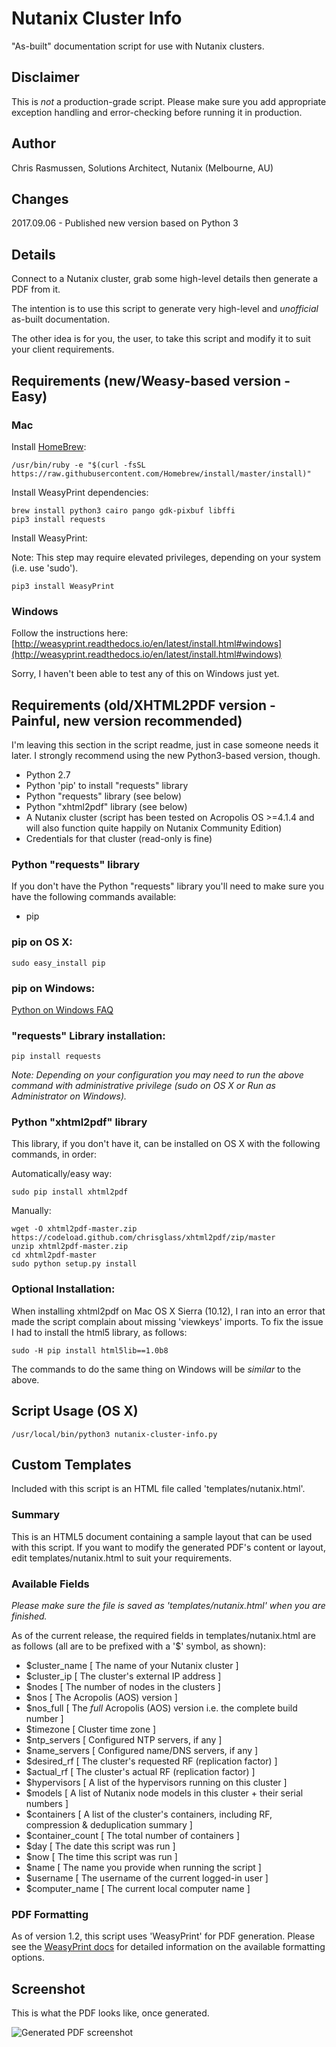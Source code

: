 # Nutanix Cluster Info

"As-built" documentation script for use with Nutanix clusters.

## Disclaimer

This is *not* a production-grade script.  Please make sure you add appropriate exception handling and error-checking before running it in production.

## Author

Chris Rasmussen, Solutions Architect, Nutanix (Melbourne, AU)

## Changes

2017.09.06 - Published new version based on Python 3

## Details

Connect to a Nutanix cluster, grab some high-level details then generate a PDF from it.

The intention is to use this script to generate very high-level and *unofficial* as-built documentation.

The other idea is for you, the user, to take this script and modify it to suit your client requirements.

## Requirements (new/Weasy-based version - Easy)

### Mac

Install [HomeBrew](https://brew.sh/):

```
/usr/bin/ruby -e "$(curl -fsSL https://raw.githubusercontent.com/Homebrew/install/master/install)"
```

Install WeasyPrint dependencies:

```
brew install python3 cairo pango gdk-pixbuf libffi
pip3 install requests
```

Install WeasyPrint:

Note: This step may require elevated privileges, depending on your system (i.e. use 'sudo').

```
pip3 install WeasyPrint
```

### Windows

Follow the instructions here: [http://weasyprint.readthedocs.io/en/latest/install.html#windows](http://weasyprint.readthedocs.io/en/latest/install.html#windows)

Sorry, I haven't been able to test any of this on Windows just yet.

## Requirements (old/XHTML2PDF version - Painful, new version recommended)

I'm leaving this section in the script readme, just in case someone needs it later.  I strongly recommend using the new Python3-based version, though.

-   Python 2.7
-   Python 'pip' to install "requests" library
-   Python "requests" library (see below)
-   Python "xhtml2pdf" library (see below)
-   A Nutanix cluster (script has been tested on Acropolis OS >=4.1.4 and will also function quite happily on Nutanix Community Edition)
-   Credentials for that cluster (read-only is fine)

### Python "requests" library

If you don't have the Python "requests" library you'll need to make sure you have the following commands available:

-   pip

### pip on OS X:

```
sudo easy_install pip
```

### pip on Windows:

[Python on Windows FAQ](https://docs.python.org/2/faq/windows.html)

### "requests" Library installation:

```
pip install requests
```

_Note: Depending on your configuration you may need to run the above command with administrative privilege (sudo on OS X or Run as Administrator on Windows)._

### Python "xhtml2pdf" library

This library, if you don't have it, can be installed on OS X with the following commands, in order:

Automatically/easy way:

```
sudo pip install xhtml2pdf
```

Manually:

```
wget -O xhtml2pdf-master.zip https://codeload.github.com/chrisglass/xhtml2pdf/zip/master
unzip xhtml2pdf-master.zip
cd xhtml2pdf-master
sudo python setup.py install
```

### Optional Installation:

When installing xhtml2pdf on Mac OS X Sierra (10.12), I ran into an error that made the script complain about missing 'viewkeys' imports.  To fix the issue I had to install the html5 library, as follows:

```
sudo -H pip install html5lib==1.0b8
```

The commands to do the same thing on Windows will be _similar_ to the above.

## Script Usage (OS X)

```
/usr/local/bin/python3 nutanix-cluster-info.py
```

## Custom Templates

Included with this script is an HTML file called 'templates/nutanix.html'.

### Summary

This is an HTML5 document containing a sample layout that can be used with this script.  If you want to modify the generated PDF's content or layout, edit templates/nutanix.html to suit your requirements.

### Available Fields

_Please make sure the file is saved as 'templates/nutanix.html' when you are finished._

As of the current release, the required fields in templates/nutanix.html are as follows (all are to be prefixed with a '$' symbol, as shown):

-   $cluster_name       [ The name of your Nutanix cluster ]
-   $cluster_ip         [ The cluster's external IP address ]
-   $nodes              [ The number of nodes in the clusters ]
-   $nos                [ The Acropolis (AOS) version ]
-   $nos_full           [ The *full* Acropolis (AOS) version i.e. the complete build number ]
-   $timezone           [ Cluster time zone ]
-   $ntp_servers        [ Configured NTP servers, if any ]
-   $name_servers       [ Configured name/DNS servers, if any ]
-   $desired_rf         [ The cluster's requested RF (replication factor) ]
-   $actual_rf          [ The cluster's actual RF (replication factor) ]
-   $hypervisors        [ A list of the hypervisors running on this cluster ]
-   $models             [ A list of Nutanix node models in this cluster + their serial numbers ]
-   $containers         [ A list of the cluster's containers, including RF, compression & deduplication summary ]
-   $container_count    [ The total number of containers ]
-   $day                [ The date this script was run ]
-   $now                [ The time this script was run ]
-   $name               [ The name you provide when running the script ]
-   $username           [ The username of the current logged-in user ]
-   $computer_name      [ The current local computer name ]

### PDF Formatting

As of version 1.2, this script uses 'WeasyPrint' for PDF generation.  Please see the [WeasyPrint docs](http://weasyprint.readthedocs.io/en/latest) for detailed information on the available formatting options.

## Screenshot

This is what the PDF looks like, once generated.

![Generated PDF screenshot](https://github.com/digitalformula/nutanix-cluster-info/raw/master/screenshot-pdf.png)
